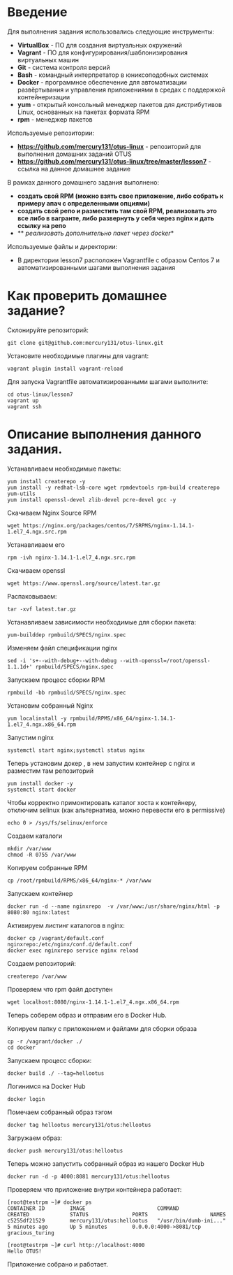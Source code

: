 # **Введение**

Для выполнения задания использовались следующие инструменты:
- **VirtualBox** - ПО для создания виртуальных окружений
- **Vagrant** - ПО для конфигурирования/шаблонизирования виртуальных машин
- **Git** - система контроля версий
- **Bash** - командный интерпретатор в юниксоподобных системах
- **Docker** - программное обеспечение для автоматизации развёртывания и управления приложениями в средах с поддержкой контейнеризации
- **yum** - открытый консольный менеджер пакетов для дистрибутивов Linux, основанных на пакетах формата RPM
- **rpm** - менеджер пакетов


Используемые репозитории:
- **https://github.com/mercury131/otus-linux** - репозиторий для выполнения домашних заданий OTUS
- **https://github.com/mercury131/otus-linux/tree/master/lesson7** - ссылка на данное домашнее задание

В рамках данного домашнего задания выполнено:
- **создать свой RPM (можно взять свое приложение, либо собрать к примеру апач с определенными опциями)** 
- **создать свой репо и разместить там свой RPM, реализовать это все либо в вагранте, либо развернуть у себя через nginx и дать ссылку на репо** 
- ** *реализовать дополнительно пакет через docker** 

Используемые файлы и директории:
- В директории lesson7 расположен Vagrantfile с образом Centos 7 и автоматизированными шагами выполнения задания


# Как проверить домашнее задание?

Склонируйте репозиторий:

```
git clone git@github.com:mercury131/otus-linux.git
```

Установите необходимые плагины для vagrant:

```
vagrant plugin install vagrant-reload
```

Для запуска Vagrantfile автоматизированными шагами выполните:

```
cd otus-linux/lesson7
vagrant up 
vagrant ssh
```


# Описание выполнения данного задания.

Устанавливаем необходимые пакеты:

```
yum install createrepo -y
yum install -y redhat-lsb-core wget rpmdevtools rpm-build createrepo yum-utils
yum install openssl-devel zlib-devel pcre-devel gcc -y
```

Скачиваем Nginx Source RPM

```
wget https://nginx.org/packages/centos/7/SRPMS/nginx-1.14.1-1.el7_4.ngx.src.rpm
```

Устанавливаем его

```
rpm -ivh nginx-1.14.1-1.el7_4.ngx.src.rpm
```

Скачиваем openssl

```
wget https://www.openssl.org/source/latest.tar.gz
```

Распаковываем:

```
tar -xvf latest.tar.gz
```

Устанавливаем зависимости необходимые для сборки пакета:

```
yum-builddep rpmbuild/SPECS/nginx.spec
```

Изменяем файл спецификации nginx

```
sed -i 's+--with-debug+--with-debug --with-openssl=/root/openssl-1.1.1d+' rpmbuild/SPECS/nginx.spec
```

Запускаем процесс сборки RPM

```
rpmbuild -bb rpmbuild/SPECS/nginx.spec
```

Установим собранный Nginx 

```
yum localinstall -y rpmbuild/RPMS/x86_64/nginx-1.14.1-1.el7_4.ngx.x86_64.rpm
```

Запустим nginx 

```
systemctl start nginx;systemctl status nginx
```

Теперь установим докер , в нем запустим контейнер с nginx и разместим там репозиторий

```
yum install docker -y
systemctl start docker
```

Чтобы корректно примонтировать каталог хоста к контейнеру, отключим selinux (как альтернатива, можно перевести его в permissive)

```
echo 0 > /sys/fs/selinux/enforce
```

Создаем каталоги

```
mkdir /var/www
chmod -R 0755 /var/www
```

Копируем собранные RPM

```
cp /root/rpmbuild/RPMS/x86_64/nginx-* /var/www
```

Запускаем контейнер

```
docker run -d --name nginxrepo  -v /var/www:/usr/share/nginx/html -p 8080:80 nginx:latest
```

Активируем листинг каталогов в nginx:

```
docker cp /vagrant/default.conf nginxrepo:/etc/nginx/conf.d/default.conf
docker exec nginxrepo service nginx reload
```

Создаем репозиторий:

```
createrepo /var/www

```

Проверяем что rpm файл доступен

```
wget localhost:8080/nginx-1.14.1-1.el7_4.ngx.x86_64.rpm
```

Теперь соберем образ и отправим его в Docker Hub. 

Копируем папку с приложением и файлами для сборки образа

```
cp -r /vagrant/docker ./
cd docker
```

Запускаем процесс сборки:

```
docker build ./ --tag=hellootus 
```

Логинимся на Docker Hub

```
docker login
```

Помечаем собранный образ тэгом

```
docker tag hellootus mercury131/otus:hellootus
```

Загружаем образ:

```
docker push mercury131/otus:hellootus
```

Теперь можно запустить собранный образ из нашего Docker Hub

```
docker run -d -p 4000:8081 mercury131/otus:hellootus
```

Проверяем что приложение внутри контейнера работает:

```
[root@testrpm ~]# docker ps
CONTAINER ID        IMAGE                       COMMAND                  CREATED             STATUS              PORTS                    NAMES
c5255df21529        mercury131/otus:hellootus   "/usr/bin/dumb-ini..."   5 minutes ago       Up 5 minutes        0.0.0.0:4000->8081/tcp   gracious_turing
```

```
[root@testrpm ~]# curl http://localhost:4000
Hello OTUS!
```

Приложение собрано и работает.
